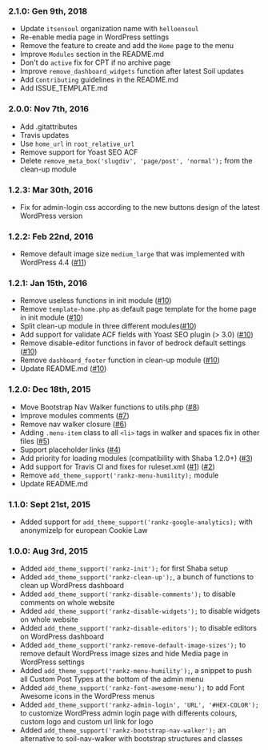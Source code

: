 ### 2.1.0: Gen 9th, 2018
* Update `itsensoul` organization name with `helloensoul`
* Re-enable media page in WordPress settings
* Remove the feature to create and add the `Home` page to the menu
* Improve `Modules` section in the README.md
* Don't do `active` fix for CPT if no archive page
* Improve `remove_dashboard_widgets` function after latest Soil updates
* Add `Contributing` guidelines in the README.md
* Add ISSUE_TEMPLATE.md

### 2.0.0: Nov 7th, 2016
* Add .gitattributes
* Travis updates
* Use `home_url` in `root_relative_url`
* Remove support for Yoast SEO ACF
* Delete `remove_meta_box('slugdiv', 'page/post', 'normal');` from the clean-up module

### 1.2.3: Mar 30th, 2016
* Fix for admin-login css according to the new buttons design of the latest WordPress version

### 1.2.2: Feb 22nd, 2016
* Remove default image size `medium_large` that was implemented with WordPress 4.4 ([#11](https://github.com/helloensoul/rankz/issues/11))

### 1.2.1: Jan 15th, 2016
* Remove useless functions in init module ([#10](https://github.com/helloensoul/rankz/issues/10))
* Remove `template-home.php` as default page template for the home page in init module ([#10](https://github.com/helloensoul/rankz/issues/10))
* Split clean-up module in three different modules([#10](https://github.com/helloensoul/rankz/issues/10))
* Add support for validate ACF fields with Yoast SEO plugin (> 3.0) ([#10](https://github.com/helloensoul/rankz/issues/10))
* Remove disable-editor functions in favor of bedrock default settings ([#10](https://github.com/helloensoul/rankz/issues/10))
* Remove `dashboard_footer` function in clean-up module ([#10](https://github.com/helloensoul/rankz/issues/10))
* Update README.md ([#10](https://github.com/helloensoul/rankz/issues/10))

### 1.2.0: Dec 18th, 2015
* Move Bootstrap Nav Walker functions to utils.php ([#8](https://github.com/helloensoul/rankz/issues/8))
* Improve modules comments ([#7](https://github.com/helloensoul/rankz/issues/7))
* Remove nav walker closure ([#6](https://github.com/helloensoul/rankz/issues/6))
* Adding `.menu-item` class to all `<li>` tags in walker and spaces fix in other files ([#5](https://github.com/helloensoul/rankz/issues/5))
* Support placeholder links ([#4](https://github.com/helloensoul/rankz/issues/4))
* Add priority for loading modules (compatibility with Shaba 1.2.0+) ([#3](https://github.com/helloensoul/rankz/issues/3))
* Add support for Travis CI and fixes for ruleset.xml ([#1](https://github.com/helloensoul/rankz/issues/1)) ([#2](https://github.com/helloensoul/rankz/issues/2))
* Remove `add_theme_support('rankz-menu-humility);` module
* Update README.md

### 1.1.0: Sept 21st, 2015
* Added support for `add_theme_support('rankz-google-analytics);` with anonymizeIp for european Cookie Law

### 1.0.0: Aug 3rd, 2015
* Added `add_theme_support('rankz-init');` for first Shaba setup
* Added `add_theme_support('rankz-clean-up');`, a bunch of functions to clean up WordPress dashboard
* Added `add_theme_support('rankz-disable-comments');` to disable comments on whole website
* Added `add_theme_support('rankz-disable-widgets');` to disable widgets on whole website
* Added `add_theme_support('rankz-disable-editors');` to disable editors on WordPress dashboard
* Added `add_theme_support('rankz-remove-default-image-sizes');` to remove default WordPress image sizes and hide Media page in WordPress settings
* Added `add_theme_support('rankz-menu-humility');`, a snippet to push all Custom Post Types at the bottom of the admin menu
* Added `add_theme_support('rankz-font-awesome-menu');` to add Font Awesome icons in the WordPress menus
* Added `add_theme_support('rankz-admin-login', 'URL', '#HEX-COLOR');` to customize WordPress admin login page with differents colours, custom logo and custom url link for logo
* Added `add_theme_support('rankz-bootstrap-nav-walker');` an alternative to soil-nav-walker with bootstrap structures and classes
